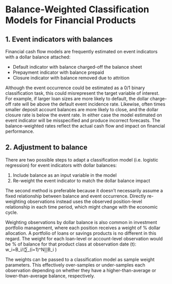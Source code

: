 # **Balance-Weighted Classification Models for Financial Products**

## 1.	Event indicators with balances

Financial cash flow models are frequently estimated on event indicators with a dollar balance attached:

*	Default indicator with balance charged-off the balance sheet
*	Prepayment indicator with balance prepaid
* Closure indicator with balance removed due to attrition 

Although the event occurrence could be estimated as a 0/1 binary classification task, this could misrepresent the target variable of interest. For example, if larger loan sizes are more likely to default, the dollar charge-off rate will be above the default event incidence rate. Likewise, often times smaller deposit account balances are more likely to close, and the dollar closure rate is below the event rate. In either case the model estimated on event indicator will be misspecified and produce incorrect forecasts. The balance-weighted rates reflect the actual cash flow and impact on financial performance.


## 2. Adjustment to balance
There are two possible steps to adapt a classification model (i.e. logistic regression) for event indicators with dollar balances:

1. Include balance as an input variable in the model
2. Re-weight the event indicator to match the dollar balance impact

The second method is preferable because it doesn’t necessarily assume a fixed relationship between balance and event occurrence. Directly re-weighting observations instead uses the observed position-level relationship in each time period, which might change with the economic cycle. 

Weighting observations by dollar balance is also common in investment portfolio management, where each position receives a weight of % dollar allocation. A portfolio of loans or savings products is no different in this regard. The weight for each loan-level or account-level observation would be % of balance for that product class at observation date (t):
w_i=B_i/(∑_(i=1)^N▒B_i )

The weights can be passed to a classification model as sample weight parameters. This effectively over-samples or under-samples each observation depending on whether they have a higher-than-average or lower-than-average balance, respectively.
